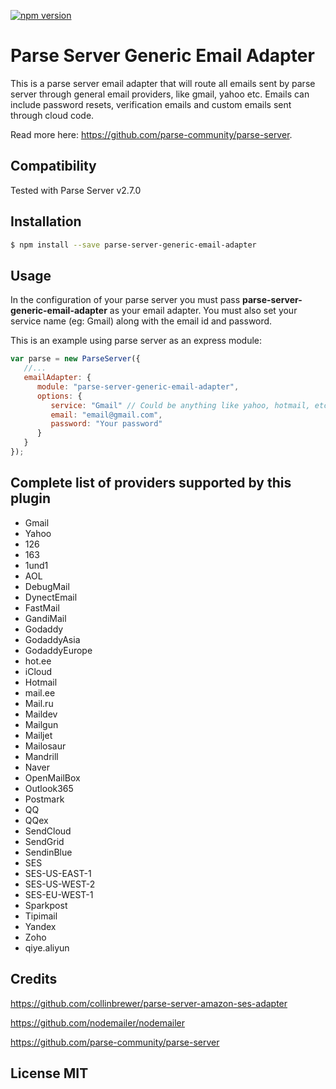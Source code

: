 [![npm version](https://badge.fury.io/js/parse-server-genericemail-adapter.svg)](https://badge.fury.io/js/parse-server-generic-email-adapter)
# Parse Server Generic Email Adapter


This is a parse server email adapter that will route all emails sent by parse server through general email providers, like gmail, yahoo etc. Emails can include password resets, verification emails and custom emails sent through cloud code.

Read more here: https://github.com/parse-community/parse-server.

## Compatibility
Tested with Parse Server v2.7.0

## Installation
```sh
$ npm install --save parse-server-generic-email-adapter
```

## Usage
In the configuration of your parse server you must pass **parse-server-generic-email-adapter** as your email adapter. You must also set your service name (eg: Gmail) along with the email id and password. 

This is an example using parse server as an express module:


```javascript
var parse = new ParseServer({
   //...
   emailAdapter: {
      module: "parse-server-generic-email-adapter",
      options: {
         service: "Gmail" // Could be anything like yahoo, hotmail, etc, Full list - see below 
         email: "email@gmail.com",
         password: "Your password"
      }
   }
});
```
## Complete list of providers supported by this plugin

- Gmail
- Yahoo
- 126
- 163
- 1und1
- AOL
- DebugMail
- DynectEmail
- FastMail
- GandiMail
- Godaddy
- GodaddyAsia
- GodaddyEurope
- hot.ee
- iCloud
- Hotmail
- mail.ee
- Mail.ru
- Maildev
- Mailgun
- Mailjet
- Mailosaur
- Mandrill
- Naver
- OpenMailBox
- Outlook365
- Postmark
- QQ
- QQex
- SendCloud
- SendGrid
- SendinBlue
- SES
- SES-US-EAST-1
- SES-US-WEST-2
- SES-EU-WEST-1
- Sparkpost
- Tipimail
- Yandex
- Zoho
- qiye.aliyun

## Credits

https://github.com/collinbrewer/parse-server-amazon-ses-adapter

https://github.com/nodemailer/nodemailer

https://github.com/parse-community/parse-server

## License MIT

